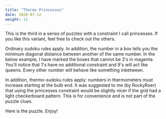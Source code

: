```yaml
---
title: "Thermo Princesses"
date: 2020-07-12
weight: 12
---
```


<p>This is the third in a series of puzzles with a constraint I call princesses. If you like this variant, feel free to check out the others. </p>
<p>Ordinary sudoku rules apply. In addition, the number in a box tells you the minimum diagonal distance between another of the same number. In the below example, I have marked the boxes that cannot be 3's in magenta. You'll notice that 1's have no additional constraint and 9's will act like queens. Every other number will behave like something inbetween.

</p>
<p>
In addition, thermo-sudoku rules apply: numbers in thermometers must increase starting at the bulb end. It was suggested to me (by RockyRoer) that using the princesses constraint would be slightly nicer if the grid had a light checkerboard pattern. This is for convenience and is not part of the puzzle clues.</p>
<p>Here is the puzzle. Enjoy!



<p></p></p>